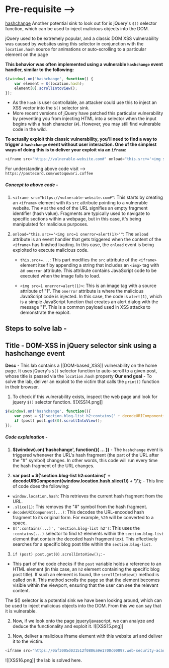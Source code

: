 # Pre-requisite --> 
[hashchange](https://www.w3schools.com/jsref/event_onhashchange.asp) 
Another potential sink to look out for is jQuery's `$()` selector function, which can be used to inject malicious objects into the DOM.

jQuery used to be extremely popular, and a classic DOM XSS vulnerability was caused by websites using this selector in conjunction with the `location.hash` source for animations or auto-scrolling to a particular element on the page

**This behavior was often implemented using a vulnerable `hashchange` event handler, similar to the following:**
```js
$(window).on('hashchange', function() { 
	var element = $(location.hash); 
	element[0].scrollIntoView(); 
});
```
- As the `hash` is user controllable, an attacker could use this to inject an XSS vector into the `$()` selector sink.
- More recent versions of jQuery have patched this particular vulnerability by preventing you from injecting HTML into a selector when the input begins with a hash character (`#`). However, you may still find vulnerable code in the wild.

**To actually exploit this classic vulnerability, you'll need to find a way to trigger a `hashchange` event without user interaction. One of the simplest ways of doing this is to deliver your exploit via an `iframe`:**
```js
<iframe src="https://vulnerable-website.com#" onload="this.src+='<img src=1 onerror=alert(1)>'">
```
For understanding above code visit --> `https://pastecord.com/wotoqowari.coffee`
##### Concept to above code - 
1. `<iframe src="https://vulnerable-website.com#"`: This starts by creating an `<iframe>` element with its `src` attribute pointing to a vulnerable website. The `#` at the end of the URL signifies an empty fragment identifier (hash value). Fragments are typically used to navigate to specific sections within a webpage, but in this case, it's being manipulated for malicious purposes.
    
2. `onload="this.src+='<img src=1 onerror=alert(1)>'"`: The `onload` attribute is an event handler that gets triggered when the content of the `<iframe>` has finished loading. In this case, the `onload` event is being exploited to execute malicious code.
    
    - `this.src+=...`: This part modifies the `src` attribute of the `<iframe>` element itself by appending a string that includes an `<img>` tag with an `onerror` attribute. This attribute contains JavaScript code to be executed when the image fails to load.
        
    - `<img src=1 onerror=alert(1)>`: This is an image tag with a source attribute of "1". The `onerror` attribute is where the malicious JavaScript code is injected. In this case, the code is `alert(1)`, which is a simple JavaScript function that creates an alert dialog with the message "1". This is a common payload used in XSS attacks to demonstrate the exploit.



## Steps to solve lab - 
## Title - DOM-XSS in jQuery selector sink using a hashchange event
**Desc** - This lab contains a [[DOM-based_XSS]] vulnerability on the home page. It uses jQuery's `$()` selector function to auto-scroll to a given post, whose title is passed via the `location.hash` property
**Our end goal** - To solve the lab, deliver an exploit to the victim that calls the `print()` function in their browser.

1. To check if this vulnerability exists, inspect the web page and look for jquery `$()` selector function.
![[XSS14.png]]
```js
$(window).on('hashchange', function(){
    var post = $('section.blog-list h2:contains(' + decodeURIComponent(window.location.hash.slice(1)) + ')');
    if (post) post.get(0).scrollIntoView();
});
```
##### Code explaination - 
1. **$(window).on('hashchange', function(){ ... })** - The `hashchange` event is triggered whenever the URL's hash fragment (the part of the URL after the "#" symbol) changes. In other words, this code will run every time the hash fragment of the URL changes.

2. **var post = $('section.blog-list h2:contains(' + decodeURIComponent(window.location.hash.slice(1)) + ')');** - 
This line of code does the following:
- `window.location.hash`: This retrieves the current hash fragment from the URL.
- `.slice(1)`: This removes the "#" symbol from the hash fragment.
- `decodeURIComponent(...)`: This decodes the URL-encoded hash fragment to its original form. For example, `%20` will be converted to a space.
- `$(':contains(...)', 'section.blog-list h2')`: This uses the `:contains(...)` selector to find `h2` elements within the `section.blog-list` element that contain the decoded hash fragment text. This effectively searches for a specific blog post title within the `section.blog-list`.

3. `if (post) post.get(0).scrollIntoView();`:  - 
- This part of the code checks if the `post` variable holds a reference to an HTML element (in this case, an `h2` element containing the specific blog post title). If such an element is found, the `scrollIntoView()` method is called on it. This method scrolls the page so that the element becomes visible within the viewport, ensuring that the user can see the relevant content.

The $() selector is a potential sink we have been looking around, which can be used to inject malicious objects into the DOM. From this we can say that it is vulnerable.

2. Now, if we look onto the page jquery/javascript, we can analyze and deduce the functionality and exploit it.
![[XSS15.png]]

3. Now, deliver a malicious iframe element with this website url and deliver it to the victim.
```javascript
<iframe src="https://0af3005d031512f0806a9e1700c00097.web-security-academy.net/#" onload="this.src+='<img src=1 onerror=print()>'">
```
![[XSS16.png]]
the lab is solved here.
